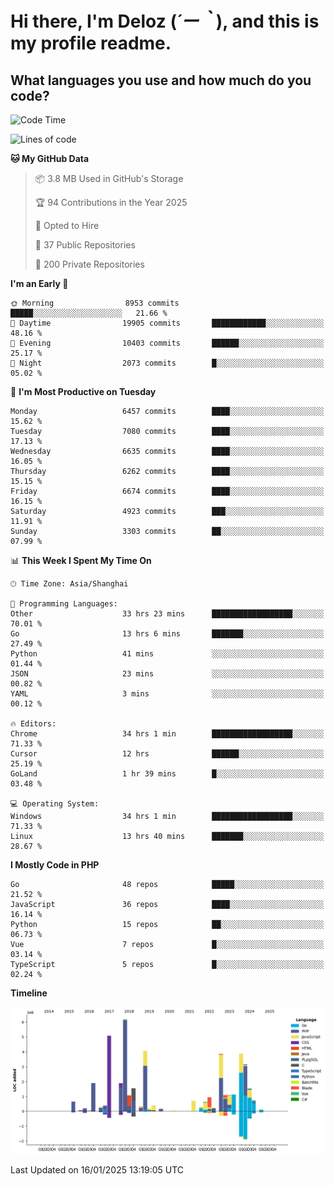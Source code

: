 # **Hi there, I'm Deloz (*´ー｀*), and this is my profile readme.**

## **What languages you use and how much do you code?**

<!--START_SECTION:waka-->
![Code Time](http://img.shields.io/badge/Code%20Time-5%2C520%20hrs%2011%20mins-blue)

![Lines of code](https://img.shields.io/badge/From%20Hello%20World%20I%27ve%20Written-43.7%20million%20lines%20of%20code-blue)

**🐱 My GitHub Data** 

> 📦 3.8 MB Used in GitHub's Storage 
 > 
> 🏆 94 Contributions in the Year 2025
 > 
> 💼 Opted to Hire
 > 
> 📜 37 Public Repositories 
 > 
> 🔑 200 Private Repositories 
 > 
**I'm an Early 🐤** 

```text
🌞 Morning                8953 commits        █████░░░░░░░░░░░░░░░░░░░░   21.66 % 
🌆 Daytime                19905 commits       ████████████░░░░░░░░░░░░░   48.16 % 
🌃 Evening                10403 commits       ██████░░░░░░░░░░░░░░░░░░░   25.17 % 
🌙 Night                  2073 commits        █░░░░░░░░░░░░░░░░░░░░░░░░   05.02 % 
```
📅 **I'm Most Productive on Tuesday** 

```text
Monday                   6457 commits        ████░░░░░░░░░░░░░░░░░░░░░   15.62 % 
Tuesday                  7080 commits        ████░░░░░░░░░░░░░░░░░░░░░   17.13 % 
Wednesday                6635 commits        ████░░░░░░░░░░░░░░░░░░░░░   16.05 % 
Thursday                 6262 commits        ████░░░░░░░░░░░░░░░░░░░░░   15.15 % 
Friday                   6674 commits        ████░░░░░░░░░░░░░░░░░░░░░   16.15 % 
Saturday                 4923 commits        ███░░░░░░░░░░░░░░░░░░░░░░   11.91 % 
Sunday                   3303 commits        ██░░░░░░░░░░░░░░░░░░░░░░░   07.99 % 
```


📊 **This Week I Spent My Time On** 

```text
🕑︎ Time Zone: Asia/Shanghai

💬 Programming Languages: 
Other                    33 hrs 23 mins      ██████████████████░░░░░░░   70.01 % 
Go                       13 hrs 6 mins       ███████░░░░░░░░░░░░░░░░░░   27.49 % 
Python                   41 mins             ░░░░░░░░░░░░░░░░░░░░░░░░░   01.44 % 
JSON                     23 mins             ░░░░░░░░░░░░░░░░░░░░░░░░░   00.82 % 
YAML                     3 mins              ░░░░░░░░░░░░░░░░░░░░░░░░░   00.12 % 

🔥 Editors: 
Chrome                   34 hrs 1 min        ██████████████████░░░░░░░   71.33 % 
Cursor                   12 hrs              ██████░░░░░░░░░░░░░░░░░░░   25.19 % 
GoLand                   1 hr 39 mins        █░░░░░░░░░░░░░░░░░░░░░░░░   03.48 % 

💻 Operating System: 
Windows                  34 hrs 1 min        ██████████████████░░░░░░░   71.33 % 
Linux                    13 hrs 40 mins      ███████░░░░░░░░░░░░░░░░░░   28.67 % 
```

**I Mostly Code in PHP** 

```text
Go                       48 repos            █████░░░░░░░░░░░░░░░░░░░░   21.52 % 
JavaScript               36 repos            ████░░░░░░░░░░░░░░░░░░░░░   16.14 % 
Python                   15 repos            ██░░░░░░░░░░░░░░░░░░░░░░░   06.73 % 
Vue                      7 repos             █░░░░░░░░░░░░░░░░░░░░░░░░   03.14 % 
TypeScript               5 repos             █░░░░░░░░░░░░░░░░░░░░░░░░   02.24 % 
```



**Timeline**

![Lines of Code chart](https://raw.githubusercontent.com/deloz/deloz/main/assets/bar_graph.png)


 Last Updated on 16/01/2025 13:19:05 UTC
<!--END_SECTION:waka-->
